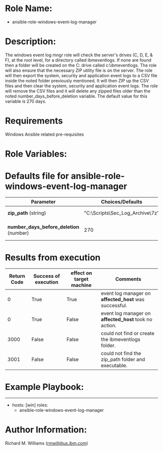 # Role Name:
- ansible-role-windows-event-log-manager

# Description:
The windows event log mngr role will check the server's drives (C, D, E, & F),
at the root level, for a directory called ibmeventlogs.   If none are found then
a folder will be created on the C: drive called c:\\ibmeventlogs.   The role
will also ensure that the necessary ZIP utility file is on the server.  The
role will then export the system, security and application event logs to a CSV
file inside the noted folder previously mentioned.   It will then ZIP up the
CSV files and then clear the system, security and application event logs.  The
role will remove the CSV files and it will delete any zipped files older than
the noted number_days_before_deletion variable.   The default value for this
variable is 270 days.

# Requirements
Windows Ansible related pre-requisites

# Role Variables:
# Defaults file for ansible-role-windows-event-log-manager

Parameter | Choices/Defaults|Comments
----------|-----------------|--------
__zip_path__  (string)| "C:\\Scripts\\Sec_Log_Archive\\7z" | default zip path
__number_days_before_deletion__ (number) | 270 | # of days before it will delete


# Results from execution

Return Code | Success of execution| effect on target machine | Comments
----------|-----------------|--------|---------
0 | True | True | event log manager on __affected_host__  was successful.
0 | True | False | event log manager on  __affected_host__ took no action.
3000 | False | False | could not find or create the ibmeventlogs folder.
3001 | False | False | could not find the zip_path folder and executable.


# Example Playbook:
---
 - hosts: [win]
   roles:
   - ansible-role-windows-event-log-manager


# Author Information:
Richard M. Williams (rmwill@us.ibm.com)
